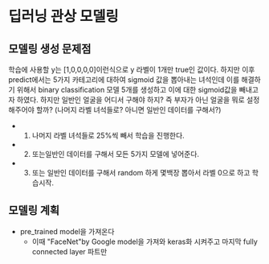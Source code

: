 # 딥러닝 관상 모델링

## 모델링 생성 문제점
학습에 사용할 y는 [1,0,0,0,0]이런식으로 y 라벨이 1개만 true인 값이다.
하지만 이후 predict에서는 5가지 카테고리에 대하여 sigmoid 값을 뽑아내는 녀석인데 
이를 해결하기 위해서 binary classification 모델 5개를 생성하고 이에 대한 sigmoid값을 빼내고자 하였다.
하지만 일반인 얼굴을 어디서 구해야 하지? 즉 부자가 아닌 얼굴을 뭐로 설정해주어야 할까? (나머지 라벨 녀석들로? 아니면 일반인 데이터를 구해서?)

- 1. 나머지 라벨 녀석들로 25%씩 빼서 학습을 진행한다.
- 2. 또는일반인 데이터를 구해서 모든 5가지 모델에 넣어준다.
- 3. 또는 일반인 데이터를 구해서 random 하게 몇백장 뽑아서 라벨 0으로 하고 학습시작.

## 모델링 계획

- pre_trained model을 가져온다
  - 이때 "FaceNet"by Google model을 가져와 keras화 시켜주고 마지막 fully connected layer 파트만 
